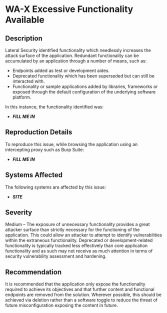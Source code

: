 WA-X Excessive Functionality Available
======================================

Description
-----------
Lateral Security identified functionality which needlessly increases the attack surface of the application. Redundant functionality can be accumulated by an application through a number of means, such as:
* Endpoints added as test or development aides.
* Deprecated functionality which has been superseded but can still be interacted with.
* Functionality or sample applications added by libraries, frameworks or exposed through the default configuration of the underlying software platform.

In this instance, the functionality identified was:
* ***FILL ME IN***

Reproduction Details
--------------------
To reproduce this issue, while browsing the application using an intercepting proxy such as Burp Suite:
  * ***FILL ME IN***

Systems Affected
----------------
The following systems are affected by this issue:
  * ***SITE***

Severity
--------
Medium – The exposure of unnecessary functionality provides a great attacker surface than strictly necessary for the functioning of the application. This could allow an attacker to attempt to identify vulnerabilities within the extraneous functionality. Deprecated or development-related functionality is typically tracked less effectively than core application functionality and as such may not receive as much attention in terms of security vulnerability assessment and hardening.

Recommendation
--------------
It is recommended that the application only expose the functionality required to achieve its objectives and that further content and functional endpoints are removed from the solution. Wherever possible, this should be achieved via deletion rather than a software toggle to reduce the threat of future misconfiguration exposing the content in future.
